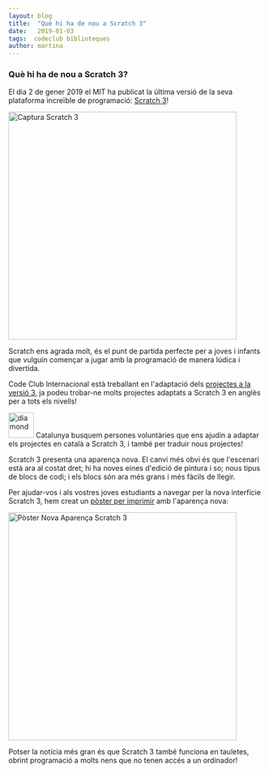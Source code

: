 ```yaml
---
layout: blog
title:  "Què hi ha de nou a Scratch 3"
date:   2019-01-03
tags:  codeclub biblioteques
author: martina
---
```


### Què hi ha de nou a Scratch 3?

El dia 2 de gener 2019 el MIT ha publicat la última versió de la seva plataforma increïble de programació: 
<a href="https://scratch.mit.edu">Scratch 3</a>! 

<img src="http://codeclubcat.org/img/Interface-Scratch3.png" width="450px" alt="Captura Scratch 3">

Scratch ens agrada molt, és el punt de partida perfecte per a joves i infants que vulguin començar a 
jugar amb la programació de manera lúdica i divertida.

Code Club Internacional està treballant en l'adaptació dels <a href="https://projects.raspberrypi.org/en/projects?software%5B%5D=scratch">projectes a la versió 3</a>, 
ja podeu trobar-ne molts projectes adaptats a Scratch 3 en anglès per a tots els nivells!

<img src="http://codeclubcat.org/img/diamond.png" width="50px" alt="diamond"> Catalunya busquem persones voluntàries que ens ajudin a adaptar els projectes en català a Scratch 3, i també per traduir nous projectes!

Scratch 3 presenta una aparença nova. El canvi més obvi és que l'escenari està ara al costat dret; 
hi ha noves eines d'edició de pintura i so; nous tipus de blocs de codi; i els 
blocs són ara més grans i més fàcils de llegir.

Per ajudar-vos i als vostres joves estudiants a navegar per la nova interfície Scratch 3, 
hem creat un <a href="https://campus.colectic.coop/pluginfile.php/1871/mod_page/content/2/Scratch%2B3%2Binterface%2Bguide.pdf">pòster per imprimir</a> amb l'aparença nova: 

<img src="http://codeclubcat.org/img/img/Scratch3_interface_CAT.png" width="450px" alt="Pòster Nova Aparença Scratch 3">

Potser la notícia més gran és que Scratch 3 també funciona en tauletes, 
obrint programació a molts nens que no tenen accés a un ordinador!

